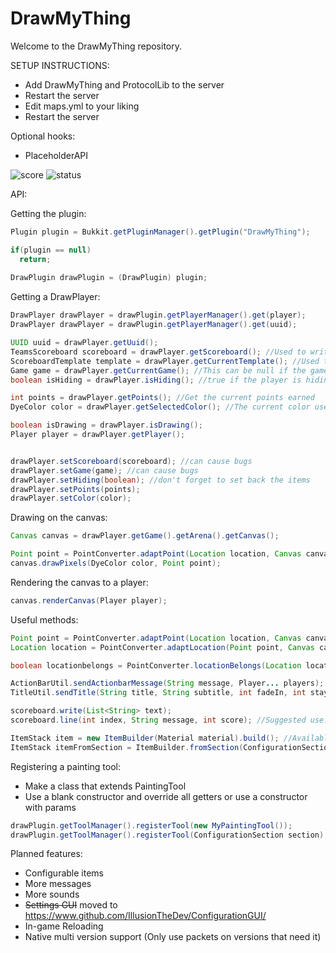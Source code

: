# DrawMyThing

Welcome to the DrawMyThing repository.

SETUP INSTRUCTIONS:

- Add DrawMyThing and ProtocolLib to the server 
- Restart the server
- Edit maps.yml to your liking
- Restart the server

Optional hooks:
- PlaceholderAPI

![score](https://www.code-inspector.com/project/11018/score/svg)
![status](https://www.code-inspector.com/project/11018/status/svg)

API:
 
Getting the plugin:

```java
Plugin plugin = Bukkit.getPluginManager().getPlugin("DrawMyThing");

if(plugin == null)
  return;
  
DrawPlugin drawPlugin = (DrawPlugin) plugin;
```

Getting a DrawPlayer:
```java
DrawPlayer drawPlayer = drawPlugin.getPlayerManager().get(player);
DrawPlayer drawPlayer = drawPlugin.getPlayerManager().get(uuid);
```
```java
UUID uuid = drawPlayer.getUuid();
TeamsScoreboard scoreboard = drawPlayer.getScoreboard(); //Used to write on the scoreboard
ScoreboardTemplate template = drawPlayer.getCurrentTemplate(); //Used to render a template from the config
Game game = drawPlayer.getCurrentGame(); //This can be null if the game already ended
boolean isHiding = drawPlayer.isHiding(); //true if the player is hiding other players

int points = drawPlayer.getPoints(); //Get the current points earned
DyeColor color = drawPlayer.getSelectedColor(); //The current color used for drawer

boolean isDrawing = drawPlayer.isDrawing();
Player player = drawPlayer.getPlayer();


drawPlayer.setScoreboard(scoreboard); //can cause bugs
drawPlayer.setGame(game); //can cause bugs
drawPlayer.setHiding(boolean); //don't forget to set back the items
drawPlayer.setPoints(points);
drawPlayer.setColor(color);
```

Drawing on the canvas:
```java
Canvas canvas = drawPlayer.getGame().getArena().getCanvas();

Point point = PointConverter.adaptPoint(Location location, Canvas canvas); //will return null if the location is outside the canvas
canvas.drawPixels(DyeColor color, Point point);
```

Rendering the canvas to a player:
```java
canvas.renderCanvas(Player player);
```

Useful methods:
```java
Point point = PointConverter.adaptPoint(Location location, Canvas canvas);
Location location = PointConverter.adaptLocation(Point point, Canvas canvas);

boolean locationbelongs = PointConverter.locationBelongs(Location location, Canvas canvas);

ActionBarUtil.sendActionbarMessage(String message, Player... players);
TitleUtil.sendTitle(String title, String subtitle, int fadeIn, int stay, int fadeOut, Player... players);

scoreboard.write(List<String> text);
scoreboard.line(int index, String message, int score); //Suggested use: index and score should be the same, message gets colorized internally

ItemStack item = new ItemBuilder(Material material).build(); //Available methods from ItemBuilder: amount, data, lore, name, flags, skull
ItemStack itemFromSection = ItemBuilder.fromSection(ConfigurationSection section);
```

Registering a painting tool:
- Make a class that extends PaintingTool
- Use a blank constructor and override all getters or use a constructor with params
```java
drawPlugin.getToolManager().registerTool(new MyPaintingTool());
drawPlugin.getToolManager().registerTool(ConfigurationSection section); //for a configurable tool, must use one of the constructors present on the abstract class
```

Planned features:
- Configurable items
- More messages
- More sounds
- ~~Settings GUI~~ moved to https://www.github.com/IllusionTheDev/ConfigurationGUI/
- In-game Reloading
- Native multi version support (Only use packets on versions that need it)
